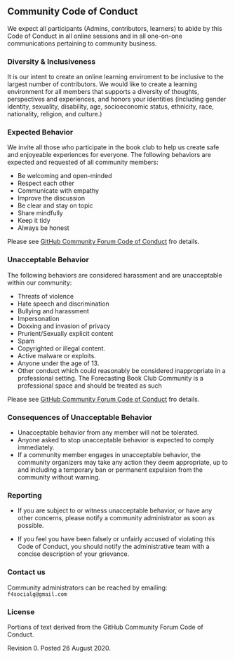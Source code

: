## Community Code of Conduct

We expect all participants (Admins, contributors, learners) to abide by this Code of Conduct in all online sessions and in all one-on-one communications pertaining to community business.

### Diversity & Inclusiveness

It is our intent to create an online learning enviroment to be inclusive to the largest number of contributors. We would like to create a learning environment for all members that supports a diversity of thoughts, perspectives and experiences, and honors your identities (including gender identity, sexuality, disability, age, socioeconomic status, ethnicity, race, nationality, religion, and culture.)

### Expected Behavior

We invite all those who participate in the book club to help us create safe and enjoyeable experiences for everyone. The following behaviors are expected and requested of all community members:

- Be welcoming and open-minded
- Respect each other
- Communicate with empathy
- Improve the discussion
- Be clear and stay on topic
- Share mindfully
- Keep it tidy
- Always be honest

Please see [GitHub Community Forum Code of Conduct](https://docs.github.com/en/github/site-policy/github-community-forum-code-of-conduct#standards) fro details.

### Unacceptable Behavior

The following behaviors are considered harassment and are unacceptable within our community:

- Threats of violence
- Hate speech and discrimination
- Bullying and harassment
- Impersonation
- Doxxing and invasion of privacy
- Prurient/Sexually explicit content
- Spam
- Copyrighted or illegal content. 
- Active malware or exploits. 
- Anyone under the age of 13. 
- Other conduct which could reasonably be considered inappropriate in a professional setting. The Forecasting Book Club Community is a professional space and should be treated as such

Please see [GitHub Community Forum Code of Conduct](https://docs.github.com/en/github/site-policy/github-community-forum-code-of-conduct#standards) fro details.


### Consequences of Unacceptable Behavior

- Unacceptable behavior from any  member will not be tolerated.
- Anyone asked to stop unacceptable behavior is expected to comply immediately.
- If a community member engages in unacceptable behavior, the community organizers may take any action they deem appropriate, up to and including a temporary ban or permanent expulsion from the community without warning.

### Reporting

- If you are subject to or witness unacceptable behavior, or have any other concerns, please notify a community administrator as soon as possible.

- If you feel you have been falsely or unfairly accused of violating this Code of Conduct, you should notify the administrative team with a concise description of your grievance.


### Contact us

Community administrators can be reached by emailing: `f4socialg@gmail.com`

### License

Portions of text derived from the GitHub Community Forum Code of Conduct.

Revision 0. Posted 26 August 2020.


